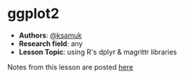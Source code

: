 # ggplot2

 - **Authors**: [@ksamuk](https://github.com/ksamuk)
 - **Research field**: any
 - **Lesson Topic**: using R's dplyr & magrittr libraries 

Notes from this lesson are posted [here](https://github.com/ksamuk/dplyr_magrittr_demo)
